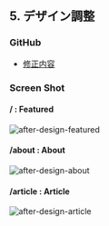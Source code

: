 ## 5. デザイン調整
### GitHub
* [修正内容](https://github.com/KoheiShingaiHQ/publish-react-project/commit/3aec6e0c807c10b4ebb1138c3891f9163458e073)
### Screen Shot
#### / : Featured
![after-design-featured](https://c1.staticflickr.com/5/4453/37524311516_22d26c6752_b.jpg)
#### /about : About
![after-design-about](https://c1.staticflickr.com/5/4444/23720635698_5a9be8c8cc_b.jpg)
#### /article : Article
![after-design-article](https://c1.staticflickr.com/5/4474/23720636618_d127ab423a_b.jpg)